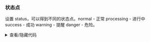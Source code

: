 ### 状态点

设置 <yc-tag>status</yc-tag>，可以得到不同的状态点。<yc-tag>normal - 正常</yc-tag> <yc-tag>processing - 进行中</yc-tag> <yc-tag>success - 成功</yc-tag> <yc-tag>warning - 提醒</yc-tag> <yc-tag>danger - 危险</yc-tag>。

<div class="cell-demo vp-raw">
  <yc-space size="large" direction="vertical">
    <yc-space size="large">
      <yc-badge status="normal" />
      <yc-badge status="processing" />
      <yc-badge status="success" />
      <yc-badge status="warning" />
      <yc-badge status="danger" />
    </yc-space>
    <yc-space size="large">
      <yc-badge status="normal" text="Normal" />
      <yc-badge status="processing" text="Processing" />
      <yc-badge status="success" text="Success" />
      <yc-badge status="warning" text="Warning" />
      <yc-badge status="danger" text="Danger" />
    </yc-space>
  </yc-space>
</div>

<details>
<summary>查看/隐藏代码</summary>

```vue
<template>
  <yc-space
    size="large"
    direction="vertical">
    <yc-space size="large">
      <yc-badge status="normal" />
      <yc-badge status="processing" />
      <yc-badge status="success" />
      <yc-badge status="warning" />
      <yc-badge status="danger" />
    </yc-space>
    <yc-space size="large">
      <yc-badge
        status="normal"
        text="Normal" />
      <yc-badge
        status="processing"
        text="Processing" />
      <yc-badge
        status="success"
        text="Success" />
      <yc-badge
        status="warning"
        text="Warning" />
      <yc-badge
        status="danger"
        text="Danger" />
    </yc-space>
  </yc-space>
</template>
```

</details>
